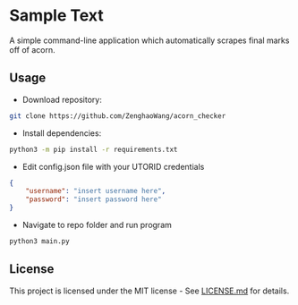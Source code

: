 # Sample Text

A simple command-line application which automatically scrapes final marks off of acorn.

## Usage

* Download repository:

```bash
git clone https://github.com/ZenghaoWang/acorn_checker
```

* Install dependencies:  

```bash
python3 -m pip install -r requirements.txt  
```

* Edit config.json file with your UTORID credentials

```json
{
    "username": "insert username here",
    "password": "insert password here"
}
```

* Navigate to repo folder and run program

```bash
python3 main.py
```

## License

This project is licensed under the MIT license - See [LICENSE.md](https://github.com/ZenghaoWang/acorn_checker/blob/master/LICENSE.md) for details.
